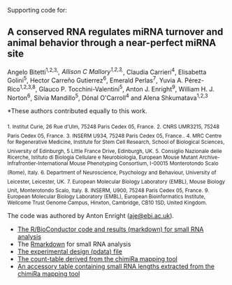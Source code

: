 
Supporting code for:

## A conserved RNA regulates miRNA turnover and animal behavior through a near-perfect miRNA site

Angelo Bitetti<sup>1,2,3,*</sup>, Allison C Mallory<sup>1,2,3,*</sup>, Claudia Carrieri<sup>4</sup>, 
Elisabetta Golini<sup>5</sup>, Hector Carreño Gutierrez<sup>6</sup>, Emerald Perlas<sup>7</sup>, Yuvia A. Pérez-Rico<sup>1,2,3,8</sup>, 
Glauco P. Tocchini-Valentini<sup>5</sup>, Anton J. Enright<sup>9</sup>, William H. J. Norton<sup>6</sup>, 
Silvia Mandillo<sup>5</sup>, Dónal O'Carroll<sup>4</sup> and Alena Shkumatava<sup>1,2,3</sup>	

*These authors contributed equally to this work.

<sub>1. Institut Curie, 26 Rue d’Ulm, 75248 Paris Cedex 05, France.</sub>
<sub>2. CNRS UMR3215, 75248 Paris Cedex 05, France.</sub>
<sub>3. INSERM U934, 75248 Paris Cedex 05, France..</sub>
<sub>4. MRC Centre for Regenerative Medicine, Institute for Stem Cell Research, School of Biological Sciences, University of Edinburgh, 5 Little France Drive, Edinburgh, UK.</sub>
<sub>5. Consiglio Nazionale delle Ricerche, Istituto di Biologia Cellulare e Neurobiologia, European Mouse Mutant Archive-Infrafrontier-International Mouse Phenotyping Consortium, I-00015 Monterotondo Scalo (Rome), Italy.</sub>
<sub>6. Department of Neuroscience, Psychology and Behaviour, University of Leicester, Leicester, UK.</sub>
<sub>7. European Molecular Biology Laboratory (EMBL), Mouse Biology Unit, Monterotondo Scalo, Italy.</sub>
<sub>8. INSERM, U900, 75248 Paris Cedex 05, France.</sub>
<sub>9. European Molecular Biology Laboratory (EMBL), European Bioinformatics Institute, Wellcome Trust Genome Campus, Hinxton, Cambridge, CB10 1SD, United Kingdom.</sub>

The code was authored by Anton Enright (aje@ebi.ac.uk).

* [The R/BioConductor code and results (markdown) for small RNA analysis](alena_new_data_mar_2017.md)
* The [Rmarkdown](alena_new_data_mar_2017.rmd) for small RNA analysis
* [The experimental design (pdata) file](pdata_mar_2017.txt)
* [The count-table derived from the chimiRa mapping tool](mouse_counts_mar_2017.txt)
* [An accessory table containing small RNA lengths extracted from the chimiRa mapping tool](length_tables_mouse_mar_2017.txt)

